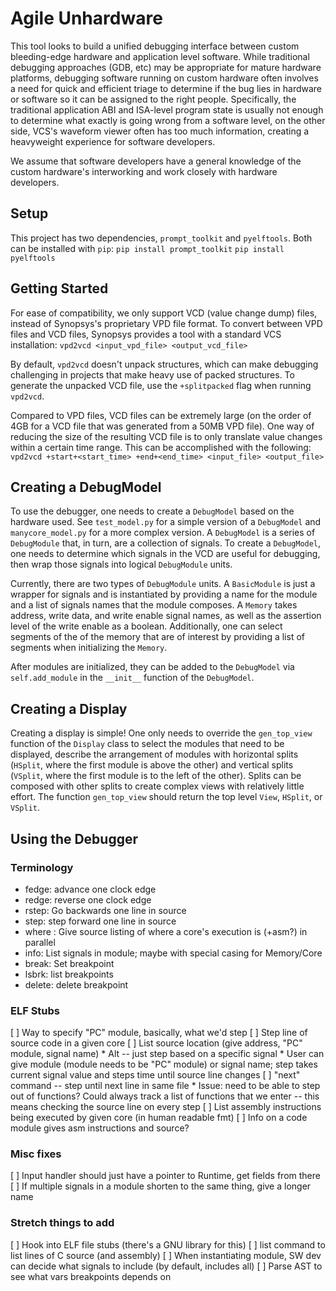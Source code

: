 # Agile Unhardware

This tool looks to build a unified debugging interface between custom
bleeding-edge hardware and application level software. While traditional
debugging approaches (GDB, etc) may be appropriate for mature hardware
platforms, debugging software running on custom hardware often involves
a need for quick and efficient triage to determine if the bug lies in
hardware or software so it can be assigned to the right people. Specifically,
the traditional application ABI and ISA-level program state is usually not
enough to determine what exactly is going wrong from a software level, on the
other side, VCS's waveform viewer often has too much information, creating
a heavyweight experience for software developers.

We assume that software developers have a general knowledge of the custom
hardware's interworking and work closely with hardware developers.


## Setup
This project has two dependencies, `prompt_toolkit` and `pyelftools`. Both can
be installed with `pip`:
`pip install prompt_toolkit`
`pip install pyelftools`


## Getting Started
For ease of compatibility, we only support VCD (value change dump) files,
instead of Synopsys's proprietary VPD file format. To convert between VPD files
and VCD files, Synopsys provides a tool with a standard VCS installation:
`vpd2vcd <input_vpd_file> <output_vcd_file>`

By default, `vpd2vcd` doesn't unpack structures, which can make debugging
challenging in projects that make heavy use of packed structures. To generate
the unpacked VCD file, use the `+splitpacked` flag when running `vpd2vcd`.

Compared to VPD files, VCD files can be extremely large (on the order of 4GB
for a VCD file that was generated from a 50MB VPD file). One way of reducing
the size of the resulting VCD file is to only translate value changes within a
certain time range. This can be accomplished with the following:
`vpd2vcd +start+<start_time> +end+<end_time> <input_file> <output_file>`

## Creating a DebugModel
To use the debugger, one needs to create a `DebugModel` based on the hardware
used. See `test_model.py` for a simple version of a `DebugModel` and
`manycore_model.py` for a more complex version. A `DebugModel` is a series of
`DebugModule` that, in turn, are a collection of signals. To create a `DebugModel`,
one needs to determine which signals in the VCD are useful for debugging, then
wrap those signals into logical `DebugModule` units.

Currently, there are two types of `DebugModule` units. A `BasicModule` is just a
wrapper for signals and is instantiated by providing a name for the module and
a list of signals names that the module composes. A `Memory` takes address,
write data, and write enable signal names, as well as the assertion level of
the write enable as a boolean. Additionally, one can select segments of the of
the memory that are of interest by providing a list of segments when
initializing the `Memory`.

After modules are initialized, they can be added to the `DebugModel` via
`self.add_module` in the `__init__` function of the `DebugModel`.

## Creating a Display
Creating a display is simple! One only needs to override the `gen_top_view`
function of the `Display` class to select the modules that need to be
displayed, describe the arrangement of modules with horizontal splits
(`HSplit`, where the first module is above the other) and vertical splits (`VSplit`,
where the first module is to the left of the other). Splits can be composed
with other splits to create complex views with relatively little effort. The
function `gen_top_view` should return the top level `View`, `HSplit`, or
`VSplit`.

## Using the Debugger
### Terminology
* fedge: advance one clock edge
* redge: reverse one clock edge
* rstep: Go backwards one line in source
* step: step forward one line in source
* where <module>: Give source listing of where a core's execution is (+asm?) in
    parallel
* info: List signals in module; maybe with special casing for Memory/Core
* break: Set breakpoint
* lsbrk: list breakpoints
* delete: delete breakpoint

### ELF Stubs
[ ] Way to specify "PC" module, basically, what we'd step
[ ] Step line of source code in a given core
[ ] List source location (give address, "PC" module, signal name)
    * Alt -- just step based on a specific signal
    * User can give module (module needs to be "PC" module) or signal name;
      step takes current signal value and steps time until source line changes
[ ] "next" command -- step until next line in same file
    * Issue: need to be able to step out of functions?
      Could always track a list of functions that we enter -- this means checking
      the source line on every step
[ ] List assembly instructions being executed by given core (in human readable fmt)
[ ] Info on a code module gives asm instructions and source?

### Misc fixes
[ ] Input handler should just have a pointer to Runtime, get fields from there
[ ] If multiple signals in a module shorten to the same thing, give a longer
    name

### Stretch things to add
[ ] Hook into ELF file stubs (there's a GNU library for this)
[ ] list command to list lines of C source (and assembly)
[ ] When instantiating module, SW dev can decide what signals to include
   (by default, includes all)
[ ] Parse AST to see what vars breakpoints depends on
